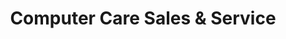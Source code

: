 ---
title: "Computer Care Sales & Service"
url: /islampur/computer-care-sales-und-service/
shop: Computer
---
